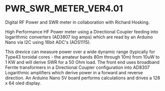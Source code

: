 # PWR_SWR_METER_VER4.01

Digital RF Power and SWR meter in collaboration with Richard Hosking.

High Performance HF Power meter using a Directional Coupler feeding into logarithmic converters (AD3807 log amps) which are read by an Arduino Nano via I2C using 16bit ADC's (ADS1115).

This drevice can measure power over a wide dynamic range (typically for Type43 toroidal cores - the amateur bands 80m through 10m) from 10uW to 1 KW and will derive SWR for a 50 Ohm load. The front end uses broadband Ferrite transformers in a Directional Coupler configuration into AD8307 Logarithmic amplifiers which derive power in a forward and reverse direction. An Arduino Nano 5V board performs calculations and drives a 128 x 64 oled display.
